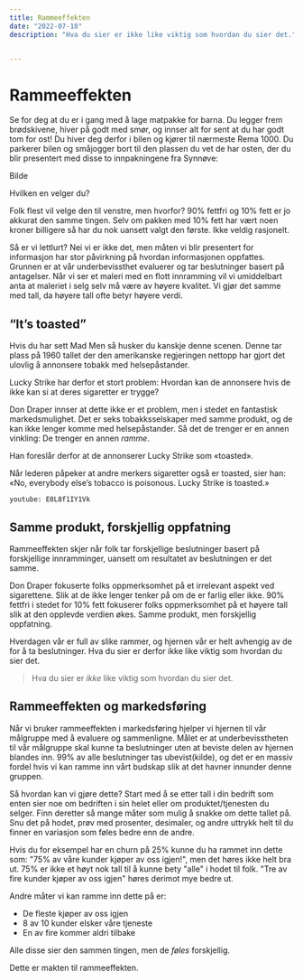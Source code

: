 ```yaml
---
title: Rammeeffekten
date: "2022-07-18"
description: "Hva du sier er ikke like viktig som hvordan du sier det."


---
```


# Rammeeffekten

Se for deg at du er i gang med å lage matpakke for barna. Du legger frem brødskivene, hiver på godt med smør, og innser alt for sent at du har godt tom for ost! Du hiver deg derfor i bilen og kjører til nærmeste Rema 1000. Du parkerer bilen og småjogger bort til den plassen du vet de har osten, der du blir presentert med disse to innpakningene fra Synnøve: 

Bilde

Hvilken en velger du? 

Folk flest vil velge den til venstre, men hvorfor? 90% fettfri og 10% fett er jo akkurat den samme tingen. Selv om pakken med 10% fett har vært noen kroner billigere så har du nok uansett valgt den første. Ikke veldig rasjonelt. 

Så er vi lettlurt? Nei vi er ikke det, men måten vi blir presentert for informasjon har stor påvirkning på hvordan informasjonen oppfattes. Grunnen er at vår underbevissthet evaluerer og tar beslutninger basert på antagelser. Når vi ser et maleri med en flott innramming vil vi umiddelbart anta at maleriet i selg selv må være av høyere kvalitet. Vi gjør det samme med tall, da høyere tall ofte betyr høyere verdi. 

## “It’s toasted”

Hvis du har sett Mad Men så husker du kanskje denne scenen. Denne tar plass på 1960 tallet der den amerikanske regjeringen nettopp har gjort det ulovlig å annonsere tobakk med helsepåstander. 

Lucky Strike har derfor et stort problem: Hvordan kan de annonsere hvis de ikke kan si at deres sigaretter er trygge?

Don Draper innser at dette ikke er et problem, men i stedet en fantastisk markedsmulighet. Det er seks tobakksselskaper med samme produkt, og de kan ikke lenger komme med helsepåstander. Så det de trenger er en annen vinkling: De trenger en annen *ramme*.

Han foreslår derfor at de annonserer Lucky Strike som «toasted».

Når lederen påpeker at andre merkers sigaretter også er toasted, sier han: «No, everybody else’s tobacco is poisonous. Lucky Strike is toasted.»

`youtube: E0L8f1IY1Vk`

## Samme produkt, forskjellig oppfatning

Rammeeffekten skjer når folk tar forskjellige beslutninger basert på forskjellige innramminger, uansett om resultatet av beslutningen er det samme.

Don Draper fokuserte folks oppmerksomhet på et irrelevant aspekt ved sigarettene. Slik at de ikke lenger tenker på om de er farlig eller ikke. 90% fettfri i stedet for 10% fett fokuserer folks oppmerksomhet på et høyere tall slik at den opplevde verdien økes. Samme produkt, men forskjellig oppfatning. 

Hverdagen vår er full av slike rammer, og hjernen vår er helt avhengig av de for å ta beslutninger. Hva du sier er derfor ikke like viktig som hvordan du sier det.

> Hva du sier er *ikke* like viktig som hvordan du sier det.

## Rammeeffekten og markedsføring

Når vi bruker rammeeffekten i markedsføring hjelper vi hjernen til vår målgruppe med å evaluere og sammenligne. Målet er at underbevisstheten til vår målgruppe skal kunne ta beslutninger uten at beviste delen av hjernen blandes inn. 99% av alle beslutninger tas ubevist(kilde), og det er en massiv fordel hvis vi kan ramme inn vårt budskap slik at det havner innunder denne gruppen. 

Så hvordan kan vi gjøre dette? Start med å se etter tall i din bedrift som enten sier noe om bedriften i sin helet eller om produktet/tjenesten du selger. Finn deretter så mange måter som mulig å snakke om dette tallet på. Snu det på hodet, prøv med prosenter, desimaler, og andre uttrykk helt til du finner en variasjon som føles bedre enn de andre. 

Hvis du for eksempel har en churn på 25% kunne du ha rammet inn dette som: "75% av våre kunder kjøper av oss igjen!", men det høres ikke helt bra ut. 75% er ikke et høyt nok tall til å kunne bety "alle" i hodet til folk. "Tre av fire kunder kjøper av oss igjen" høres derimot mye bedre ut. 

Andre måter vi kan ramme inn dette på er:

* De fleste kjøper av oss igjen
* 8 av 10 kunder elsker våre tjeneste
* En av fire kommer aldri tilbake

Alle disse sier den sammen tingen, men de *føles* forskjellig. 

Dette er makten til rammeeffekten.


